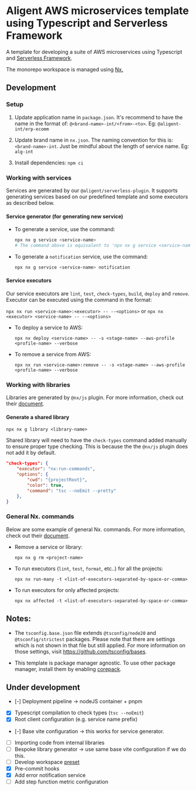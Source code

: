 # Aligent AWS microservices template using Typescript and Serverless Framework

A template for developing a suite of AWS microservices using Typescript and [Serverless Framework](https://www.serverless.com/framework/docs).

The monorepo workspace is managed using [Nx.](https://nx.dev)

## Development

### Setup

1. Update application name in `package.json`. It's recommend to have the name in the format of: `@<brand-name>-int/<from>-<to>`. Eg: `@aligent-int/erp-ecomm`

2. Update brand name in `nx.json`. The naming convention for this is: `<brand-name>-int`. Just be mindful about the length of service name. Eg: `alg-int`

3. Install dependencies: `npm ci`

### Working with services

Services are generated by our `@aligent/serverless-plugin`. It supports generating services based on our predefined template and some executors as described below.

#### Service generator (for generating new service)

- To generate a service, use the command:

  ```bash
  npx nx g service <service-name>
  # The command above is equivalent to 'npx nx g service <service-name> general'
  ```

- To generate a `notification` service, use the command:
  ```bash
  npx nx g service <service-name> notification
  ```

#### Service executors

Our service executors are `lint`, `test`, `check-types`, `build`, `deploy` and `remove`. Executor can be executed using the command in the format:

`npx nx run <service-name>:<executor> -- --<options>` or `npx nx <executor> <service-name> -- --<options>`

- To deploy a service to AWS:

  `npx nx deploy <service-name> -- -s <stage-name> --aws-profile <profile-name> --verbose`

- To remove a service from AWS:

  `npx nx run <service-name>:remove -- -s <stage-name> --aws-profile <profile-name> --verbose`

### Working with libraries

Libraries are generated by `@nx/js` plugin. For more information, check out their [document](https://nx.dev/packages/js).

#### Generate a shared library

`npx nx g library <library-name>`

Shared library will need to have the `check-types` command added manually to ensure proper type checking. This is because the the `@nx/js` plugin does not add it by default.

```json
"check-types": {
    "executor": "nx:run-commands",
    "options": {
        "cwd": "{projectRoot}",
        "color": true,
        "command": "tsc --noEmit --pretty"
    },
}
```

### General Nx. commands

Below are some example of general Nx. commands. For more information, check out their [document](https://nx.dev/packages/nx/documents).

- Remove a service or library:

  `npx nx g rm <project-name>`

- To run executors (`lint`, `test`, `format`, etc..) for all the projects:

  `npx nx run-many -t <list-of-executors-separated-by-space-or-comma>`

- To run executors for only affected projects:

  `npx nx affected -t <list-of-executors-separated-by-space-or-comma>`

## Notes:

- The `tsconfig.base.json` file extends `@tsconfig/node20` and `@tsconfig/strictest` packages. Please note that there are settings which is not shown in that file but still applied. For more information on those settings, visit https://github.com/tsconfig/bases.

- This template is package manager agnostic. To use other package manager, install them by enabling [corepack](https://pnpm.io/installation#using-corepack).

## Under development

- [-] Deployment pipeline -> nodeJS container + pnpm
- [x] Typescript compilation to check types (`tsc --noEmit`)
- [x] Root client configuration (e.g. service name prefix)
- [-] Base vite configuration -> this works for service generator.
- [ ] Importing code from internal libraries
- [ ] Bespoke library generator -> use same base vite configuration if we do this.
- [ ] Develop workspace [preset](https://nx.dev/extending-nx/recipes/create-preset)
- [x] Pre-commit hooks
- [x] Add error notification service
- [ ] Add step function metric configuration
